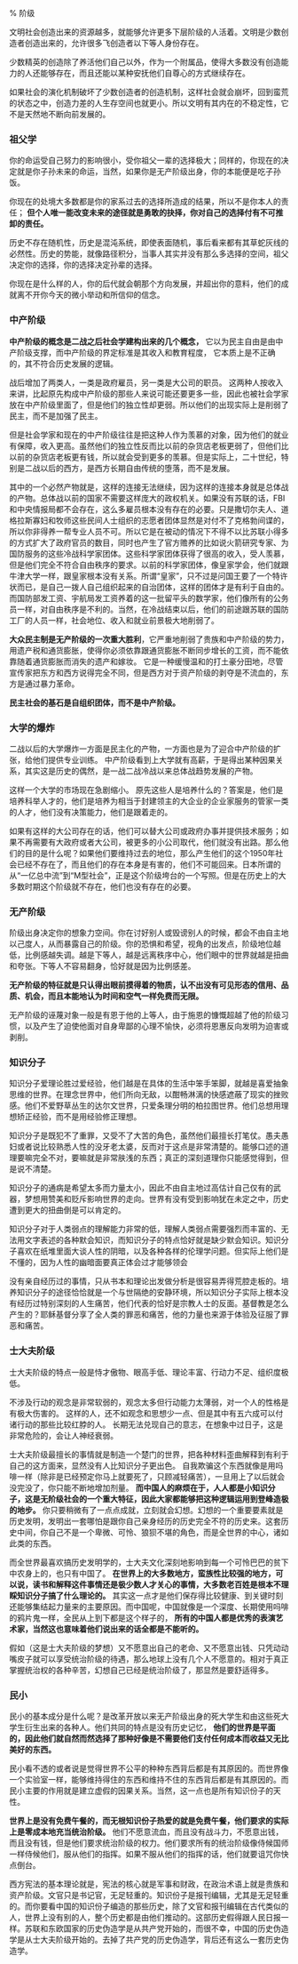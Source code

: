 % 阶级

文明社会创造出来的资源越多，就能够允许更多下层阶级的人活着。文明是少数创造者创造出来的，允许很多飞创造者以下等人身份存在。

少数精英的创造除了养活他们自己以外，作为一个附属品，使得大多数没有创造能力的人还能够存在，而且还能以某种安抚他们自尊心的方式继续存在。

如果社会的演化机制破坏了少数创造者的创造机制，这样社会就会崩坏，回到蛮荒的状态之中，创造力差的人生存空间也就更小。所以文明有其内在的不稳定性，它不是天然地不断向前发展的。

### 祖父学

你的命运受自己努力的影响很小，受你祖父一辈的选择极大；同样的，你现在的决定就是你子孙未来的命运，当然，如果你是无产阶级出身，你的本能便是吃子孙饭。

你现在的处境大多数都是你的家系过去的选择所造成的结果，所以不是你本人的责任；
__但个人唯一能改变未来的途径就是勇敢的抉择，你对自己的选择付有不可推卸的责任。__

历史不存在随机性，历史是混沌系统，即使表面随机，事后看来都有其草蛇灰线的必然性。历史的势能，就像路径积分，当事人其实并没有那么多选择的空间，祖父决定你的选择，你的选择决定孙辈的选择。

你现在是什么样的人，你的后代就会朝那个方向发展，并超出你的意料，他们的成就离不开你今天的微小举动和所信仰的信念。

### 中产阶级

__中产阶级的概念是二战之后社会学建构出来的几个概念，__
它以为民主自由是由中产阶级支撑，而中产阶级的界定标准是其收入和教育程度，
它本质上是不正确的，其不符合历史发展的逻辑。

战后增加了两类人，一类是政府雇员，另一类是大公司的职员。
这两种人按收入来讲，比起原先构成中产阶级的那些人来说可能还要更多一些，因此也被社会学家放在中产阶级里面了，但是他们的独立性却更弱。所以他们的出现实际上是削弱了民主，而不是加强了民主。

但是社会学家和现在的中产阶级往往是把这种人作为羡慕的对象，因为他们的就业有保障，收入更高。虽然他们的独立性反而比以前的杂货店老板更弱了，但他们比以前的杂货店老板更有钱，所以就会受到更多的羡慕。但是实际上，二十世纪，特别是二战以后的西方，是西方长期自由传统的堕落，而不是发展。

其中的一个必然产物就是，这样的连接无法继续，因为这样的连接本身就是总体战的产物。总体战以前的国家不需要这样庞大的政权机关。如果没有苏联的话，FBI和中央情报局都不会存在，这么多雇员根本没有存在的必要。只是撒切尔夫人、道格拉斯寡妇和牧师这些民间人士组织的志愿者团体显然是对付不了克格勃间谍的，所以你非得养一帮专业人员不可。所以它是在被动的情况下不得不以比苏联小得多的方式扩大了政府官员的数目，同时也产生了官方赡养的比如说火箭研究专家、为国防服务的这些冷战科学家团体。这些科学家团体获得了很高的收入，受人羡慕，但是他们完全不符合自由秩序的要求。以前的科学家团体，像皇家学会，他们就跟牛津大学一样，跟皇家根本没有关系。所谓“皇家”，只不过是问国王要了一个特许状而已，是自己一拨人自己组织起来的自治团体，这样的团体才是有利于自由的。而国防部发工资、宇航局发工资养着的这一批留平头的数学家，他们像所有的公务员一样，对自由秩序是不利的。当然，在冷战结束以后，他们的前途跟苏联的国防工厂的人员一样，社会地位、收入和就业前景极大地削弱了。

__大众民主制是无产阶级的一次重大胜利__，它严重地削弱了贵族和中产阶级的势力，用遗产税和通货膨胀，使得你必须依靠跟通货膨胀不断同步增长的工资，而不能依靠随着通货膨胀而消失的遗产和嫁妆。
它是一种缓慢温和的打土豪分田地，尽管宣传家把东方和西方说得完全不同，但是西方对于资产阶级的剥夺是不流血的，东方是通过暴力革命。

__民主社会的基石是自组织团体，而不是中产阶级。__

### 大学的爆炸

二战以后的大学爆炸一方面是民主化的产物，一方面也是为了迎合中产阶级的扩张，给他们提供专业训练。
中产阶级看到上大学就有高薪，于是得出某种因果关系，其实这是历史的偶然，是一战二战冷战以来总体战趋势发展的产物。

这样一个大学的市场现在急剧缩小。
原先这些人是培养什么的？答案是，他们是培养科举人才的，他们是培养为相当于封建领主的大企业的企业家服务的管家一类的人才，他们没有决策能力，他们是跟着走的。

如果有这样的大公司存在的话，他们可以替大公司或政府办事并提供技术服务；如果不再需要有大政府或者大公司，被更多的小公司取代，他们就没有出路。那么他们的目的是什么呢？如果他们要维持过去的地位，那么产生他们的这个1950年社会已经不存在了，而且他们的存在本身是有害的，他们不可能回来。日本所谓的从“一亿总中流”到“M型社会”，正是这个阶级垮台的一个写照。但是在历史上的大多数时期这个阶级就不存在，他们也没有存在的必要。

### 无产阶级

阶级出身决定你的想象力空间。你在讨好别人或毁谤别人的时候，都会不由自主地以己度人，从而暴露自己的阶级。你的恐惧和希望，视角的出发点，阶级地位越低，比例感越失调。越是下等人，越是远离秩序中心，他们眼中的世界就越是扭曲和夸张。下等人不容易翻身，恰好就是因为比例感差。

__无产阶级的特征就是只认得出眼前摸得着的物质，认不出没有可见形态的信用、品质、机会，而且本能地认为时间和空气一样免费而无限。__

无产阶级的诬蔑对象一般是有恩于他的上等人，由于施恩的慷慨超越了他的阶级习惯，以及产生了迫使他面对自身卑鄙的心理不愉快，必须将恩惠反向发明为迫害或剥削。

### 知识分子

知识分子爱理论胜过爱经验，他们越是在具体的生活中笨手笨脚，就越是喜爱抽象思维的世界。在理念世界中，他们所向无敌，以酣畅淋漓的快感遮蔽了现实的挫败感。他们不爱野草丛生的达尔文世界，只爱条理分明的柏拉图世界。他们总想用理想矫正经验，而不是用经验修正理想。

知识分子是既犯不了重罪，又受不了大苦的角色，虽然他们最擅长打笔仗。愚夫愚妇或者说比较熟悉人性的没牙老太婆，反而对于这点是非常清楚的。能够口述的道理要嘛完全不对，要嘛就是非常肤浅的东西；真正的深刻道理你只能感觉得到，但是说不清楚。

知识分子的通病是希望太多而力量太小，因此不由自主地过高估计自己仅有的武器，梦想用赞美和贬斥影响世界的走向。世界有没有受到影响犹在未定之中，历史遭到更大的扭曲倒是可以肯定的。

知识分子对于人类弱点的理解能力非常的低，理解人类弱点需要强烈而丰富的、无法用文字表述的各种默会知识，而知识分子的特点恰好就是缺少默会知识。知识分子喜欢在纸堆里面大谈人性的阴暗，以及各种各样的伦理学问题。但实际上他们是不懂的，因为人性的幽暗面要真正体会过才能够领会

没有亲自经历过的事情，只从书本和理论出发做分析是很容易弄得荒腔走板的。培养知识分子的途径恰恰就是一个与世隔绝的安静环境，所以知识分子实际上根本没有经历过特别深刻的人生痛苦，他们代表的恰好是宗教人士的反面。基督教是怎么产生的？耶稣基督分享了全人类的罪恶和痛苦，他的力量也来源于体验及征服了罪恶和痛苦。

### 士大夫阶级

士大夫阶级的特点一般是恃才傲物、眼高手低、理论丰富、行动力不足、组织度极低。

不涉及行动的观念是非常软弱的，观念太多但行动能力太薄弱，对一个人的性格是有极大伤害的。
这样的人，还不如观念和思想少一点、但是其中有五六成可以付诸行动的那些比较红脖的人。
长期无法兑现自己的意志，在想象中过日子，这是非常危险的，会让人神经衰弱。

士大夫阶级最擅长的事情就是制造一个楚门的世界，把各种材料歪曲解释到有利于自己的这方面来，显然没有人比知识分子更出色。
自我欺骗这个东西就像是用吗啡一样（除非是已经预定你马上就要死了，只顾减轻痛苦），一旦用上了以后就会没完没了，你只能不断地增加剂量。
__而中国人的麻烦在于，人人都是小知识分子，这是无阶级社会的一个重大特征，因此大家都能够把这种逻辑运用到登峰造极的地步。__
你只要稍微有了一点点成就，立刻就会幻想。幻想的一个重要要素就是历史发明，发明出一套哪怕是跟你自己亲身经历的历史完全不符的历史来。这套历史中间，你自己不是一个卑微、可怜、狼狈不堪的角色，而是全世界的中心，诸如此类的东西。

而全世界最喜欢搞历史发明学的，士大夫文化深刻地影响到每一个可怜巴巴的贫下中农身上的，也只有中国了。
__在世界上的大多数地方，蛮族性比较强的地方，可以说，读书和解释这件事情还是极少数人才关心的事情，大多数老百姓是根本不理睬知识分子搞了什么理论的。__
其实这一点才是他们保存得比较健康、到关键时刻还能够集结起力量来的主要原因。而中国呢，中国就像是一个深度、长期使用吗啡的鸦片鬼一样，全民从上到下都是这个样子的，
__所有的中国人都是优秀的表演艺术家，当然这也意味着他们说出来的话全都是不能听的。__

假如（这是士大夫阶级的梦想）又不愿意出自己的老命、又不愿意出钱、只凭动动嘴皮子就可以享受统治阶级的待遇，那么地球上没有几个人不愿意的。相对于真正掌握统治权的各种辛苦，幻想自己已经是统治阶级了，那显然是要舒适得多。

### 民小

民小的基本成分是什么呢？是改革开放以来无产阶级出身的死大学生和由这些死大学生衍生出来的各种人。他们共同的特点是没有历史记忆，
__他们的世界是平面的，因此他们就自然而然选择了那种好像是不需要他们支付任何成本而收益又无比美好的东西。__

民小看不透的或者说是觉得世界不公平的种种东西背后都是有其原因的。而世界像一个实验室一样，能够维持得住的东西和维持不住的东西背后都是有其原因的。而民小主要的作用就是建立虚假的因果关系。当然，这一点也是所有知识份子的天性。

__世界上是没有免费午餐的，而无根知识份子热爱的就是免费午餐，他们要求的实际上是零成本地充当统治阶级。__
他们不愿意流血，而且没有战斗力，不愿意出钱，而且没有钱，但是他们要求统治阶级的权力。他们要求所有的统治阶级像侍候国师一样侍候他们，服从他们的指挥。如果不服从他们的指挥的话，他们就要诅咒你快点倒台。

西方宪法的基本理论就是，宪法的核心就是军事和财政，在政治术语上就是贵族和资产阶级。文官只是书记官，无足轻重的。知识份子是报刊编辑，尤其是无足轻重的。而你要看中国的知识份子编造的那些历史，除了文官和报刊编辑在古代类似的人，世界上没有别的人，整个历史都是由他们推动的。这部历史假得跟人民日报一样。苏联和东欧国家的历史伪造学是从共产党开始的，而很不幸，中国的历史伪造学是从士大夫阶级开始的。去掉了共产党的历史伪造学，背后还有这么一套历史伪造学。
